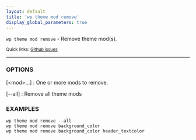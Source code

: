 ```yaml
---
layout: default
title: 'wp theme mod remove'
display_global_parameters: true
---
```


`wp theme mod remove` - Remove theme mod(s).

<small>Quick links: <a href="https://github.com/wp-cli/wp-cli/issues?q=is%3Aopen+label%3Acommand%3Aremove+sort%3Aupdated-desc">Github issues</a></small>

<hr />

### OPTIONS

[&lt;mod&gt;...]
: One or more mods to remove.

[\--all]
: Remove all theme mods

### EXAMPLES

    wp theme mod remove --all
    wp theme mod remove background_color
    wp theme mod remove background_color header_textcolor



